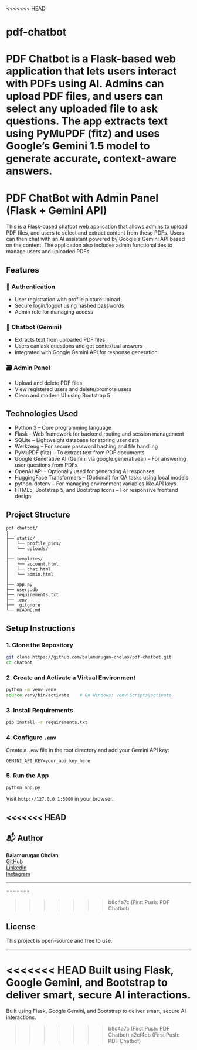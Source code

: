 <<<<<<< HEAD
# pdf-chatbot
PDF Chatbot is a Flask-based web application that lets users interact with PDFs using AI. Admins can upload PDF files, and users can select any uploaded file to ask questions. The app extracts text using PyMuPDF (fitz) and uses Google’s Gemini 1.5 model to generate accurate, context-aware answers.
=======
# PDF ChatBot with Admin Panel (Flask + Gemini API)

This is a Flask-based chatbot web application that allows admins to upload PDF files, and users to select and extract content from these PDFs. Users can then chat with an AI assistant powered by Google's Gemini API based on the content. The application also includes admin functionalities to manage users and uploaded PDFs.

## Features

### 🔐 Authentication
- User registration with profile picture upload
- Secure login/logout using hashed passwords
- Admin role for managing access

### 🧠 Chatbot (Gemini)
- Extracts text from uploaded PDF files
- Users can ask questions and get contextual answers
- Integrated with Google Gemini API for response generation

### 🗃 Admin Panel
- Upload and delete PDF files
- View registered users and delete/promote users
- Clean and modern UI using Bootstrap 5

## Technologies Used

- Python 3 – Core programming language
- Flask – Web framework for backend routing and session management
- SQLite – Lightweight database for storing user data
- Werkzeug – For secure password hashing and file handling
- PyMuPDF (fitz) – To extract text from PDF documents
- Google Generative AI (Gemini via google.generativeai) – For answering user questions from PDFs
- OpenAI API – Optionally used for generating AI responses
- HuggingFace Transformers – (Optional) for QA tasks using local models
- python-dotenv – For managing environment variables like API keys
- HTML5, Bootstrap 5, and Bootstrap Icons – For responsive frontend design

## Project Structure

```
pdf chatbot/
│
├── static/
│   └── profile_pics/
│   └── uploads/
│
├── templates/
│   └── account.html
│   └── chat.html
│   └── admin.html
│
├── app.py
├── users.db
├── requirements.txt
├── .env
├── .gitgnore
└── README.md
```

## Setup Instructions

### 1. Clone the Repository

```bash
git clone https://github.com/balamurugan-cholas/pdf-chatbot.git
cd chatbot
```

### 2. Create and Activate a Virtual Environment

```bash
python -m venv venv
source venv/bin/activate    # On Windows: venv\Scripts\activate
```

### 3. Install Requirements

```bash
pip install -r requirements.txt
```

### 4. Configure `.env`

Create a `.env` file in the root directory and add your Gemini API key:

```
GEMINI_API_KEY=your_api_key_here
```

### 5. Run the App

```bash
python app.py
```

Visit `http://127.0.0.1:5000` in your browser.

<<<<<<< HEAD
---

## 📬 Author

**Balamurugan Cholan**  
[GitHub](https://github.com/balamurugan-cholas)  
[LinkedIn](https://in.linkedin.com/in/bala-murugan-6b73a7369)  
[Instagram](https://www.instagram.com/post_maram/)

---

=======
>>>>>>> b8c4a7c (First Push: PDF Chatbot)
## License

This project is open-source and free to use.

---

<<<<<<< HEAD
Built using Flask, Google Gemini, and Bootstrap to deliver smart, secure AI interactions.
=======
Built using Flask, Google Gemini, and Bootstrap to deliver smart, secure AI interactions.
>>>>>>> b8c4a7c (First Push: PDF Chatbot)
>>>>>>> a2cf4cb (First Push: PDF Chatbot)
